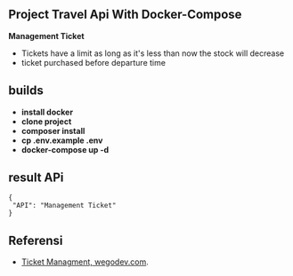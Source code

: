 ## Project Travel Api With Docker-Compose

**Management Ticket**

- Tickets have a limit as long as it's less than now the stock will decrease
- ticket purchased before departure time

## builds
- **install docker**
- **clone project**
- **composer install**  
- **cp .env.example .env**
- **docker-compose up -d**

## result APi

```
{
 "API": "Management Ticket"
}
```
## Referensi 
- [Ticket Managment, wegodev.com](https://www.instagram.com/p/CZTWOSAPWvV/?utm_medium=share_sheet).
